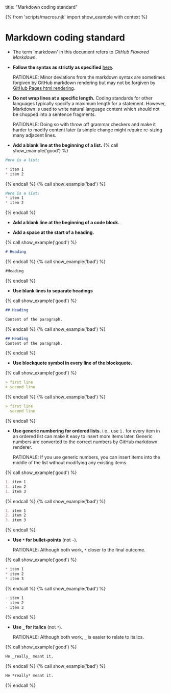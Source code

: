 <frontmatter>
title: "Markdown coding standard"
</frontmatter>

{% from 'scripts/macros.njk' import show_example with context %}

# Markdown coding standard

* The term 'markdown' in this document refers to _GitHub Flavored Markdown_.
* **Follow the syntax as strictly as specified** [here](https://guides.github.com/features/mastering-markdown/).

  <box type="info" seamless>

  RATIONALE: Minor deviations from the markdown syntax are sometimes forgiven by GitHub markdown rendering but may not be forgiven by [GitHub Pages html rendering](https://github.blog/2016-12-09-publishing-with-github-pages-now-as-easy-as-1-2-3/).
  </box>

* **Do not wrap lines at a specific length.** Coding standards for other languages typically specify a maximum length for a statement. However, Markdown is used to write natural language content which should not be chopped into a sentence fragments.

  <box type="info" seamless>

  RATIONALE: Doing so with throw off grammar checkers and make it harder to modify content later (a simple change might require re-sizing many adjacent lines.
  </box>

* **Add a blank line at the beginning of a list.**
{% call show_example('good') %}
```markdown
Here is a list:

* item 1
* item 2
```
{% endcall %}
{% call show_example('bad') %}
```markdown
Here is a list:
* item 1
* item 2
```
{% endcall %}


* **Add a blank line at the beginning of a code block.**

* **Add a space at the start of a heading.**

{% call show_example('good') %}
```markdown
# Heading
```
{% endcall %}
{% call show_example('bad') %}
```markdown
#Heading
```
{% endcall %}

* **Use blank lines to separate headings**

{% call show_example('good') %}
```markdown
## Heading

Content of the paragraph.
```
{% endcall %}
{% call show_example('bad') %}
```markdown
## Heading
Content of the paragraph.
```
{% endcall %}

* **Use blockquote symbol in every line of the blockquote.**

{% call show_example('good') %}
```markdown
> first line
> second line
```
{% endcall %}
{% call show_example('bad') %}
```markdown
> first line
  second line
```
{% endcall %}


* **Use generic numbering for ordered lists.** i.e., use `1.` for every item in an ordered list can make it easy to insert more items later. Generic numbers are converted to the correct numbers by GitHub markdown renderer.

  <box type="info" seamless>

  RATIONALE: If you use generic numbers, you can insert items into the middle of the list without modifying any existing items.
  </box>

{% call show_example('good') %}
```markdown
1. item 1
1. item 2
1. item 3
```
{% endcall %}
{% call show_example('bad') %}
```markdown
1. item 1
2. item 2
3. item 3
```
{% endcall %}

* **Use `*` for bullet-points** (not `-`).

  <box type="info" seamless>

  RATIONALE: Although both work, `*` closer to the final outcome.
  </box>

{% call show_example('good') %}
```markdown
* item 1
* item 2
* item 3
```
{% endcall %}
{% call show_example('bad') %}
```markdown
- item 1
- item 2
- item 3
```
{% endcall %}

* **Use `_` for italics** (not `*`).

  <box type="info" seamless>

  RATIONALE: Although both work, `_` is easier to relate to italics.
  </box>

{% call show_example('good') %}
```markdown
He _really_ meant it.
```
{% endcall %}
{% call show_example('bad') %}
```markdown
He *really* meant it.
```
{% endcall %}